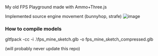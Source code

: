 My old FPS Playground made with Ammo+Three.js

Implemented source engine movement (bunnyhop, strafe)
![image](https://user-images.githubusercontent.com/25112067/152476132-e86066ad-3420-4ca3-a7c0-ff386a93a6cb.png)

 
### How to compile models
gltfpack -cc -i .\fps_mine_sketch.glb -o fps_mine_sketch_compressed.glb

(will probably never update this repo)
